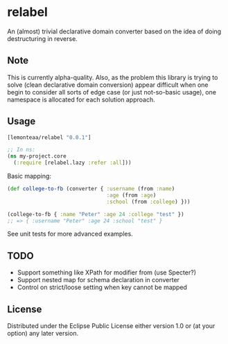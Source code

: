 # relabel

An (almost) trivial declarative domain converter based on the idea of doing destructuring in reverse.

## Note

This is currently alpha-quality. Also, as the problem this library is trying to solve (clean declarative domain conversion) appear difficult when one begin to consider all sorts of edge case (or just not-so-basic usage), one namespace is allocated for each solution approach.

## Usage

```clojure
[lemonteaa/relabel "0.0.1"]

;; In ns:
(ns my-project.core
  (:require [relabel.lazy :refer :all]))
```

Basic mapping:

```clojure
(def college-to-fb (converter { :username (from :name)
                                :age (from :age)
                                :school (from :college) }))

(college-to-fb { :name "Peter" :age 24 :college "test" })
;; => { :username "Peter" :age 24 :school "test" }
```

See unit tests for more advanced examples.

## TODO

- Support something like XPath for modifier from (use Specter?)
- Support nested map for schema declaration in converter
- Control on strict/loose setting when key cannot be mapped

## License

Distributed under the Eclipse Public License either version 1.0 or (at
your option) any later version.
